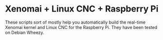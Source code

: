 # Xenomai + Linux CNC + Raspberry Pi

These scripts sort of mostly help you automatically build the real-time Xenomai kernel and Linux CNC for the Raspberry Pi. They have been tested on Debian Wheezy.
